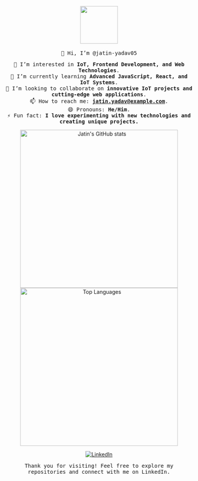 <!-- Profile Header -->
<p align="center">
  <img src="https://media.giphy.com/media/3o7bu3XilJ5BOiSGic/giphy.gif" width="100"/>
  <br><br>
  <samp>
    👋 Hi, I’m @jatin-yadav05
  </samp>
</p>

<!-- About Me Section -->
<p align="center">
  <samp>
    👀 I’m interested in <strong>IoT, Frontend Development, and Web Technologies</strong>.<br>
    🌱 I’m currently learning <strong>Advanced JavaScript, React, and IoT Systems</strong>.<br>
    💞️ I’m looking to collaborate on <strong>innovative IoT projects and cutting-edge web applications</strong>.<br>
    📫 How to reach me: <a href="mailto:jatin.yadav@example.com"><strong>jatin.yadav@example.com</strong></a>.<br>
    😄 Pronouns: <strong>He/Him</strong>.<br>
    ⚡ Fun fact: <strong>I love experimenting with new technologies and creating unique projects.</strong><br>
  </samp>
</p>

<!-- GitHub Stats Section -->
<p align="center">
  <img src="https://github-readme-stats.vercel.app/api?username=jatin-yadav05&show_icons=true&theme=radical" alt="Jatin's GitHub stats" width="420"/>
  <img src="https://github-readme-stats.vercel.app/api/top-langs/?username=jatin-yadav05&layout=compact&theme=radical" alt="Top Languages" width="420"/>
</p>

<!-- LinkedIn Badge Section -->
<p align="center">
  <a href="https://www.linkedin.com/in/jatin-yadav05">
    <img src="https://img.shields.io/badge/LinkedIn-0077B5?style=for-the-badge&logo=linkedin&logoColor=white" alt="LinkedIn"/>
  </a>
</p>

<!-- Footer -->
<p align="center">
  <samp>
    Thank you for visiting! Feel free to explore my repositories and connect with me on LinkedIn.
  </samp>
</p>
